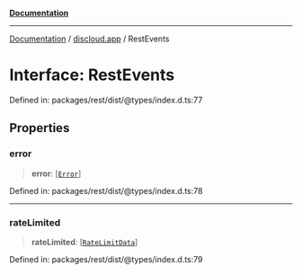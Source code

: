 [**Documentation**](../../README.md)

***

[Documentation](../../packages.md) / [discloud.app](../README.md) / RestEvents

# Interface: RestEvents

Defined in: packages/rest/dist/@types/index.d.ts:77

## Properties

### error

> **error**: \[[`Error`](https://developer.mozilla.org/docs/Web/JavaScript/Reference/Global_Objects/Error)\]

Defined in: packages/rest/dist/@types/index.d.ts:78

***

### rateLimited

> **rateLimited**: \[[`RateLimitData`](RateLimitData.md)\]

Defined in: packages/rest/dist/@types/index.d.ts:79
